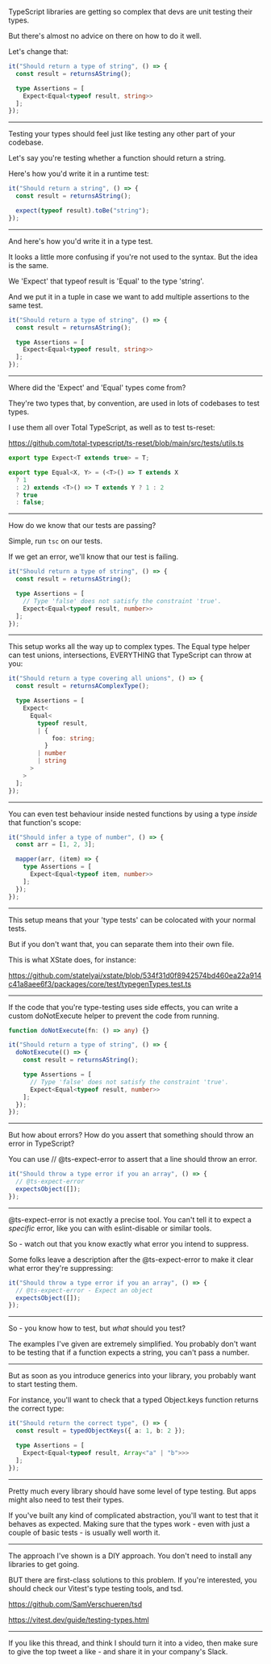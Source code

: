 TypeScript libraries are getting so complex that devs are unit testing their types.

But there's almost no advice on there on how to do it well.

Let's change that:

```typescript
it("Should return a type of string", () => {
  const result = returnsAString();

  type Assertions = [
    Expect<Equal<typeof result, string>>
  ];
});
```

---

Testing your types should feel just like testing any other part of your codebase.

Let's say you're testing whether a function should return a string.

Here's how you'd write it in a runtime test:

```typescript
it("Should return a string", () => {
  const result = returnsAString();

  expect(typeof result).toBe("string");
});
```

---

And here's how you'd write it in a type test.

It looks a little more confusing if you're not used to the syntax. But the idea is the same.

We 'Expect' that typeof result is 'Equal' to the type 'string'.

And we put it in a tuple in case we want to add multiple assertions to the same test.

```typescript
it("Should return a type of string", () => {
  const result = returnsAString();

  type Assertions = [
    Expect<Equal<typeof result, string>>
  ];
});
```

---

Where did the 'Expect' and 'Equal' types come from?

They're two types that, by convention, are used in lots of codebases to test types.

I use them all over Total TypeScript, as well as to test ts-reset:

https://github.com/total-typescript/ts-reset/blob/main/src/tests/utils.ts

```ts
export type Expect<T extends true> = T;

export type Equal<X, Y> = (<T>() => T extends X
  ? 1
  : 2) extends <T>() => T extends Y ? 1 : 2
  ? true
  : false;
```

---

How do we know that our tests are passing?

Simple, run `tsc` on our tests.

If we get an error, we'll know that our test is failing.

```typescript
it("Should return a type of string", () => {
  const result = returnsAString();

  type Assertions = [
    // Type 'false' does not satisfy the constraint 'true'.
    Expect<Equal<typeof result, number>>
  ];
});
```

---

This setup works all the way up to complex types. The Equal type helper can test unions, intersections, EVERYTHING that TypeScript can throw at you:

```typescript
it("Should return a type covering all unions", () => {
  const result = returnsAComplexType();

  type Assertions = [
    Expect<
      Equal<
        typeof result,
        | {
            foo: string;
          }
        | number
        | string
      >
    >
  ];
});
```

---

You can even test behaviour inside nested functions by using a type _inside_ that function's scope:

```typescript
it("Should infer a type of number", () => {
  const arr = [1, 2, 3];

  mapper(arr, (item) => {
    type Assertions = [
      Expect<Equal<typeof item, number>>
    ];
  });
});
```

---

This setup means that your 'type tests' can be colocated with your normal tests.

But if you don't want that, you can separate them into their own file.

This is what XState does, for instance:

https://github.com/statelyai/xstate/blob/534f31d0f8942574bd460ea22a914c41a8aee6f3/packages/core/test/typegenTypes.test.ts

---

If the code that you're type-testing uses side effects, you can write a custom doNotExecute helper to prevent the code from running.

```typescript
function doNotExecute(fn: () => any) {}

it("Should return a type of string", () => {
  doNotExecute(() => {
    const result = returnsAString();

    type Assertions = [
      // Type 'false' does not satisfy the constraint 'true'.
      Expect<Equal<typeof result, number>>
    ];
  });
});
```

---

But how about errors? How do you assert that something should throw an error in TypeScript?

You can use // @ts-expect-error to assert that a line should throw an error.

```typescript
it("Should throw a type error if you an array", () => {
  // @ts-expect-error
  expectsObject([]);
});
```

---

@ts-expect-error is not exactly a precise tool. You can't tell it to expect a _specific_ error, like you can with eslint-disable or similar tools.

So - watch out that you know exactly what error you intend to suppress.

Some folks leave a description after the @ts-expect-error to make it clear what error they're suppressing:

```typescript
it("Should throw a type error if you an array", () => {
  // @ts-expect-error - Expect an object
  expectsObject([]);
});
```

---

So - you know how to test, but _what_ should you test?

The examples I've given are extremely simplified. You probably don't want to be testing that if a function expects a string, you can't pass a number.

---

But as soon as you introduce generics into your library, you probably want to start testing them.

For instance, you'll want to check that a typed Object.keys function returns the correct type:

```typescript
it("Should return the correct type", () => {
  const result = typedObjectKeys({ a: 1, b: 2 });

  type Assertions = [
    Expect<Equal<typeof result, Array<"a" | "b">>>
  ];
});
```

---

Pretty much every library should have some level of type testing. But apps might also need to test their types.

If you've built any kind of complicated abstraction, you'll want to test that it behaves as expected. Making sure that the types work - even with just a couple of basic tests - is usually well worth it.

---

The approach I've shown is a DIY approach. You don't need to install any libraries to get going.

BUT there are first-class solutions to this problem. If you're interested, you should check our Vitest's type testing tools, and tsd.

https://github.com/SamVerschueren/tsd

https://vitest.dev/guide/testing-types.html

---

If you like this thread, and think I should turn it into a video, then make sure to give the top tweet a like - and share it in your company's Slack.
